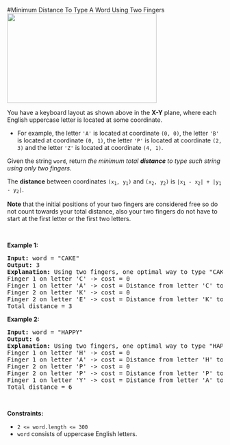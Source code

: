 #Minimum Distance To Type A Word Using Two Fingers
<img alt="" src="https://assets.leetcode.com/uploads/2020/01/02/leetcode_keyboard.png" style="width:349px;height:209px"/>
<p>You have a keyboard layout as shown above in the <strong>X-Y</strong> plane, where each English uppercase letter is located at some coordinate.</p>
<ul>
<li>For example, the letter <code>'A'</code> is located at coordinate <code>(0, 0)</code>, the letter <code>'B'</code> is located at coordinate <code>(0, 1)</code>, the letter <code>'P'</code> is located at coordinate <code>(2, 3)</code> and the letter <code>'Z'</code> is located at coordinate <code>(4, 1)</code>.</li>
</ul>
<p>Given the string <code>word</code>, return <em>the minimum total <strong>distance</strong> to type such string using only two fingers</em>.</p>
<p>The <strong>distance</strong> between coordinates <code>(x<sub>1</sub>, y<sub>1</sub>)</code> and <code>(x<sub>2</sub>, y<sub>2</sub>)</code> is <code>|x<sub>1</sub> - x<sub>2</sub>| + |y<sub>1</sub> - y<sub>2</sub>|</code>.</p>
<p><strong>Note</strong> that the initial positions of your two fingers are considered free so do not count towards your total distance, also your two fingers do not have to start at the first letter or the first two letters.</p>
<p> </p>
<p><strong class="example">Example 1:</strong></p>
<pre><strong>Input:</strong> word = "CAKE"
<strong>Output:</strong> 3
<strong>Explanation:</strong> Using two fingers, one optimal way to type "CAKE" is: 
Finger 1 on letter 'C' -&gt; cost = 0 
Finger 1 on letter 'A' -&gt; cost = Distance from letter 'C' to letter 'A' = 2 
Finger 2 on letter 'K' -&gt; cost = 0 
Finger 2 on letter 'E' -&gt; cost = Distance from letter 'K' to letter 'E' = 1 
Total distance = 3
</pre>
<p><strong class="example">Example 2:</strong></p>
<pre><strong>Input:</strong> word = "HAPPY"
<strong>Output:</strong> 6
<strong>Explanation:</strong> Using two fingers, one optimal way to type "HAPPY" is:
Finger 1 on letter 'H' -&gt; cost = 0
Finger 1 on letter 'A' -&gt; cost = Distance from letter 'H' to letter 'A' = 2
Finger 2 on letter 'P' -&gt; cost = 0
Finger 2 on letter 'P' -&gt; cost = Distance from letter 'P' to letter 'P' = 0
Finger 1 on letter 'Y' -&gt; cost = Distance from letter 'A' to letter 'Y' = 4
Total distance = 6
</pre>
<p> </p>
<p><strong>Constraints:</strong></p>
<ul>
<li><code>2 &lt;= word.length &lt;= 300</code></li>
<li><code>word</code> consists of uppercase English letters.</li>
</ul>
